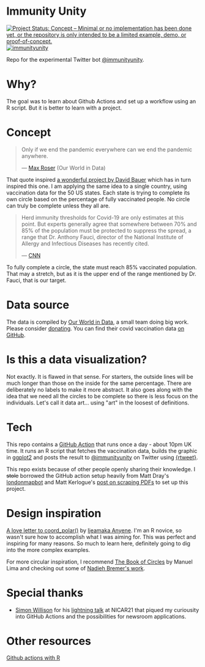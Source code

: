 
# Immunity Unity

[![Project Status: Concept – Minimal or no implementation has been done yet, or the repository is only intended to be a limited example, demo, or proof-of-concept.](https://www.repostatus.org/badges/latest/concept.svg)](https://www.repostatus.org/#concept) 
[![immunityunity](https://github.com/codecreative/immunityunity/actions/workflows/immunityunity.yml/badge.svg)](https://github.com/codecreative/immunityunity/actions/workflows/immunityunity.yml)


Repo for the experimental Twitter bot [@immunityunity](https://twitter.com/immunityunity). 

# Why?

The goal was to learn about Github Actions and set up a workflow using an R script. But it is better to learn with a project.

# Concept

> Only if we end the pandemic everywhere can we end the pandemic anywhere. 
> 
> — [Max Roser](https://twitter.com/MaxCRoser/status/1366674487039692801) (Our World in Data)

That quote inspired [a wonderful project by David Bauer](https://labs.davidbauer.ch/vaxillology/) which has in turn inspired this one. I am applying the same idea to a single country, using vaccination data for the 50 US states. Each state is trying to complete its own circle based on the percentage of fully vaccinated people. No circle can truly be complete unless they all are.

> Herd immunity thresholds for Covid-19 are only estimates at this point. But experts generally agree that somewhere between 70% and 85% of the population must be protected to suppress the spread, a range that Dr. Anthony Fauci, director of the National Institute of Allergy and Infectious Diseases has recently cited.
> 
> — [CNN](https://www.cnn.com/2021/03/05/health/herd-immunity-usa-vaccines-alone/index.html)

To fully complete a circle, the state must reach 85% vaccinated population. That may a stretch, but as it is the upper end of the range mentioned by Dr. Fauci, that is our target.


# Data source
The data is compiled by [Our World in Data](https://ourworldindata.org/), a small team doing big work. Please consider [donating](https://ourworldindata.org/donate). You can find their covid vaccination data [on GitHub](https://github.com/owid/covid-19-data/tree/master/public/data/vaccinations).

# Is this a data visualization?
Not exactly. It is flawed in that sense. For starters, the outside lines will be much longer than those on the inside for the same percentage. There are deliberately no labels to make it more abstract. It also goes along with the idea that we need all the circles to be complete so there is less focus on the individuals. Let's call it data art... using "art" in the loosest of definitions.

# Tech
This repo contains a [GitHub Action](https://github.com/features/actions) that runs once a day - about 10pm UK time. It runs an R script that fetches the vaccination data, builds the graphic in [ggplot2](https://ggplot2.tidyverse.org/index.html) and posts the result to [@immunityunity](https://twitter.com/immunityunity) on Twitter using [{rtweet}](https://docs.ropensci.org/rtweet/).

This repo exists because of other people openly sharing their knowledge. I ~~stole~~ borrowed the GitHub action setup heavily from Matt Dray's [londonmapbot](https://www.rostrum.blog/2020/09/21/londonmapbot/) and Matt Kerlogue's [post on scraping PDFs](https://lapsedgeographer.london/2020-04/covid19-scraping/) to set up this project.

# Design inspiration
[A love letter to coord_polar()](https://ijeamaka-anyene.netlify.app/posts/2021-01-04-radial-patterns-in-ggplot2/) by [Ijeamaka Anyene](https://twitter.com/ijeamaka_a). I'm an R novice, so wasn't sure how to accomplish what I was aiming for. This was perfect and inspiring for many reasons. So much to learn here, definitely going to dig into the more complex examples.

For more circular inspiration, I recommend [The Book of Circles](https://www.amazon.co.uk/Book-Circles-Manuel-Lima/dp/1616895284/) by Manuel Lima and checking out some of [Nadieh Bremer's work](https://www.visualcinnamon.com/portfolio/).


# Special thanks

* [Simon Willison](https://simonwillison.net/) for his [lightning talk](https://www.twitter.com/simonw/status/1367632117127995393) at NICAR21 that piqued my curiousity into GitHub Actions and the possibilities for newsroom applications.

# Other resources
[Github actions with R](https://ropenscilabs.github.io/actions_sandbox/)

